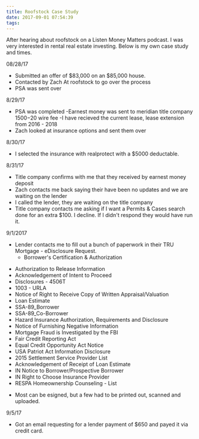 ```yaml
---
title: Roofstock Case Study
date: 2017-09-01 07:54:39
tags:
---
```

After hearing about roofstock on a Listen Money Matters podcast. I was very interested in rental real estate investing. Below is my own case study and times.


08/28/17
- Submitted an offer of $83,000 on an $85,000 house.
- Contacted by Zach At roofstock to go over the process
- PSA was sent over

8/29/17
- PSA was completed
-Earnest money was sent to meridian title company $1500
-$20 wire fee
-I have recieved the current lease, lease extension from 2016 - 2018
- Zach looked at insurance options and sent them over

8/30/17
- I selected the insurance with realprotect with a $5000 deductable.

8/31/17
- Title company confirms with me that they received by earnest money deposit
- Zach contacts me back saying their have been no updates and we are waiting on the lender
- I called the lender, they are waiting on the title company
- Title company contacts me asking if I want a Permits & Cases search done for an extra $100. I decline. If I didn't respond they would have run it.

9/1/2017
- Lender contacts me to fill out a bunch of paperwork in their TRU Mortgage - eDisclosure Request.
    * Borrower's Certification & Authorization
* Authorization to Release Information
* Acknowledgement of Intent to Proceed
* Disclosures - 4506T
* 1003 - URLA
* Notice of Right to Receive Copy of Written Appraisal/Valuation
* Loan Estimate
* SSA-89_Borrower
* SSA-89_Co-Borrower
* Hazard Insurance Authorization, Requirements and Disclosure
* Notice of Furnishing Negative Information
* Mortgage Fraud is Investigated by the FBI
* Fair Credit Reporting Act
* Equal Credit Opportunity Act Notice
* USA Patriot Act Information Disclosure
* 2015 Settlement Service Provider List
* Acknowledgement of Receipt of Loan Estimate
* IN Notice to Borrower/Prospective Borrower
* IN Right to Choose Insurance Provider
* RESPA Homeownership Counseling - List

- Most can be esigned, but a few had to be printed out, scanned and uploaded.

9/5/17
- Got an email requesting for a lender payment of $650 and payed it via credit card.